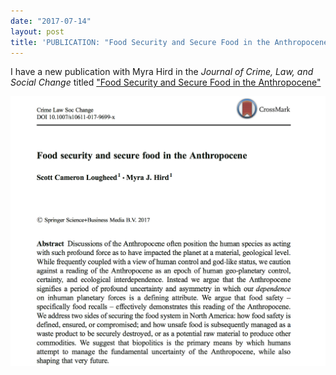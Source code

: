 ```yaml
---
date: "2017-07-14"
layout: post
title: 'PUBLICATION: "Food Security and Secure Food in the Anthropocene"'
---
```


I have a new publication with Myra Hird in the *Journal of Crime, Law, and Social Change* titled ["Food Security and Secure Food in the Anthropocene"](http://doi.org/10.1007/s10611-017-9699-x)

![Modes of Governing Abstract](../img/secure-food-abstract.png)
